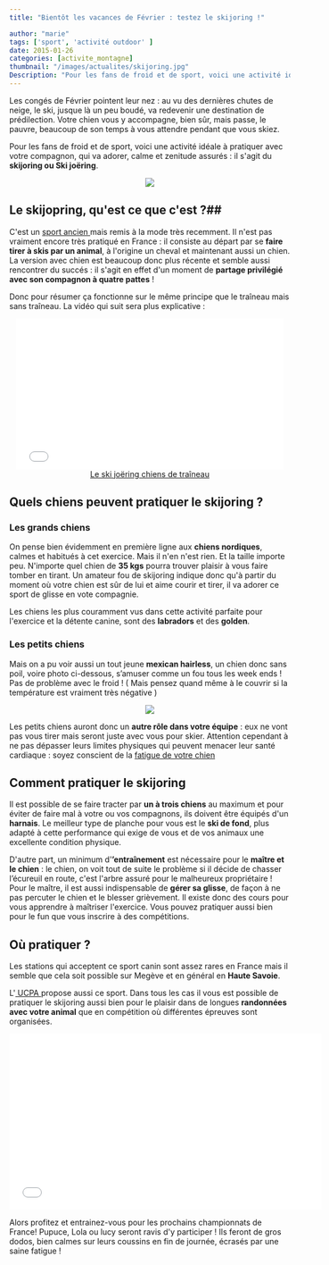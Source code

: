 ```yaml
---
title: "Bientôt les vacances de Février : testez le skijoring !"

author: "marie"
tags: ['sport', 'activité outdoor' ]
date: 2015-01-26
categories: [activite_montagne]
thumbnail: "/images/actualites/skijoring.jpg"
Description: "Pour les fans de froid et de sport, voici une activité idéale à pratiquer avec votre compagnon, qui va adorer, calme et zenitude assurés : il s'agit du skijoring ou Ski joëring."
---
```



Les congés de Février pointent leur nez : au vu des dernières chutes de neige, le ski, jusque là un peu boudé, va redevenir une destination de prédilection. Votre chien vous y accompagne, bien sûr,  mais passe, le pauvre, beaucoup de son temps à vous attendre pendant que vous skiez.

Pour les fans de froid et de sport, voici une activité idéale à pratiquer avec votre compagnon, qui va adorer, calme et zenitude assurés : il s'agit du **skijoring ou Ski joëring**.

<p align="center"><img src= "/images/actualites/skijoring.jpg"class="img-responsive"></p>

## Le skijopring, qu'est ce que c'est ?##
C'est un  <a href="http://fr.wikipedia.org/wiki/Ski_jo%C3%ABring/" target="_blank"> sport ancien </a> mais remis à la mode très recemment. Il n'est pas vraiment encore très pratiqué en France : il consiste au départ par se **faire tirer à skis par un animal**, à l'origine un cheval et maintenant aussi un chien. La version avec chien est beaucoup donc plus récente et semble aussi rencontrer du succés : il s'agit en effet d'un moment de **partage privilégié avec son compagnon à quatre pattes** !

Donc pour résumer ça fonctionne sur le même principe que le traîneau mais sans traîneau. La vidéo qui suit sera plus explicative :


<p align="center"><iframe frameborder="0" width="480" height="270" src="//www.dailymotion.com/embed/video/xbtggx" allowfullscreen></iframe><br /><a href="http://www.dailymotion.com/video/xbtggx_le-ski-joering-chiens-de-traineau_sport" target="_blank">Le ski jo&euml;ring chiens de tra&icirc;neau</a> <i></a></i></p>



## Quels chiens peuvent pratiquer le skijoring ? ##
### Les grands chiens ###
On pense bien évidemment en première ligne aux **chiens nordiques**, calmes et habitués à cet exercice. Mais il n'en n'est rien. Et la taille importe peu. N'importe quel chien de **35 kgs** pourra trouver plaisir à vous faire tomber en tirant. Un amateur fou de skijoring indique donc qu'à partir du moment où votre chien est sûr de lui et aime courir et tirer, il va adorer ce sport de glisse en vote compagnie.

Les chiens les plus couramment vus dans cette activité parfaite pour l'exercice et la détente canine, sont des **labradors** et des **golden**.

### Les petits chiens ###
Mais on a pu voir aussi un tout jeune **mexican hairless**, un chien donc sans poil, voire photo ci-dessous, s’amuser comme un fou tous les week ends ! Pas de problème avec le froid ! ( Mais pensez quand même à le couvrir si la température est vraiment très négative )

<p align="center"><img src="/images/actualites/mexican-hairless.jpg"class="img-responsive"></p>

Les petits chiens auront donc un **autre rôle dans votre équipe** : eux ne vont pas vous tirer mais seront juste avec vous pour skier. Attention cependant à ne pas dépasser leurs limites physiques qui peuvent menacer leur santé cardiaque : soyez conscient de la  <a href="http://www.santevet.com/articles/problemes-cardiaques-chez-le-chien-ecoutez-son-coeur/" target="_blank" > fatigue de votre chien </a>

## Comment pratiquer le skijoring  ##
Il est possible de se faire tracter par **un à trois chiens** au maximum et pour éviter de faire mal à votre ou vos compagnons, ils doivent être équipés d'un **harnais**. Le meilleur type de planche pour vous est le **ski de fond**, plus adapté à cette performance qui exige de vous et de vos animaux une excellente condition physique.

D'autre part, un minimum d'**’entraînement** est nécessaire pour le **maître et le chien** : le chien, on voit tout de suite le problème si il décide de chasser l’écureuil en route, c'est l'arbre assuré pour le malheureux propriétaire ! Pour le maître, il est aussi indispensable de **gérer sa glisse**, de façon à ne pas percuter le chien et le blesser grièvement. Il existe donc des cours pour vous apprendre à maîtriser l'exercice. Vous pouvez pratiquer aussi bien pour le fun que vous inscrire à des compétitions.

## Où pratiquer ? ##
Les stations qui acceptent ce sport canin sont assez rares en France mais il semble que cela soit possible sur Megève et en général en  **Haute Savoie**.

L'<a href="http://www.ucpa-vacances.com/sport/chiens-de-traineau-ski-joering/" target="_blank"> UCPA </a> propose aussi ce sport. Dans tous les cas il vous est possible de pratiquer le skijoring aussi bien pour le plaisir dans de longues **randonnées avec votre animal** que en compétition où différentes épreuves sont organisées.


<p align="center"><iframe width="560" height="315" src="//www.youtube.com/embed/QbZ_iQTeC90" frameborder="0" allowfullscreen></iframe></p>


Alors profitez et entrainez-vous pour les prochains championnats de France! Pupuce, Lola ou lucy seront ravis d'y participer ! Ils feront de gros dodos, bien calmes sur leurs coussins en fin de journée, écrasés par une saine fatigue !

